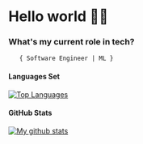 <h1>Hello world 👋🏾</h1>
    
<!--<h1>Welcome To JESUS' Profile</h1>-->



###   **What's my current role in tech?** </h2>
       { Software Engineer | ML } 

<!--###   **Intern, @<a href="https://github.com/Nithub-Unilag/">NITHUB</a>.** </h2> -->
<!-- #### Follow JESUS via;
<a href="https://github.com/JesusOfLagos"><img src="images/github.png" width="60" /></a>
<a href="https://www.instagram.com/akanlejesus/"><img src="images/ig.png" width="60" /></a>
<a href="https://mainstack.me/jesusoflagos/"><img src="mainstack.svg" width="60" /></a>



<!-- #### Connect with JESUS via; 
<a href="https://www.linkedin.com/in/jesusoflagos/"><img src="images/linkedin.png" width="60" /></a>
<a href="https://twitter.com/forjesusoflagos"><img src="images/twitter.png" width="60" /></a>
<a href="https://facebook.com/akanlejesus"><img src="facebook.jpg" width="75" /></a>


<img align="right" alt="Coding" width="370" src="https://miro.medium.com/max/680/0*7Q3yvSIv_t0ioJ-Z.gif"/>

<!-- #### About
Here are some basic things to know about Jesus👳‍♂;

- 🔭 I’m currently working on my Content Management skills,
- 🌱 I’m currently exploring Fullstack Web Development,
- 💬 Ask me about anything🌚,
- 📫 How to reach me: Email: jesuswrites20043@gmail.com, Phone: +234 913 216 4480,
- ⚡ Fun fact: I dislike Gaming.

<!-- #### My Core Languages
<code><img src="images/html.jpg" width="60" title="HTML" /></code>
<code><img src="images/css.jpg" width="60" title="CSS" /></code>
<code><img src="images/sass.jpg" width="60" title="SASS" /></code>
<code><img src="images/javascript.png" width="60" title="JavaScript" /></code>
<code><img src="images/python.png" width="60" title="Python" /></code>
<code><img src="images/dart.png" width="65" title="Dart" /></code> -->


#### Languages Set

<a href="https://github.com/dotandev" align="left"><img src="https://github-readme-stats.vercel.app/api/top-langs/?username=dotandev&langs_count=10&title_color=0891b2&text_color=ffffff&icon_color=0891b2&bg_color=1c1917&hide_border=true&locale=en&custom_title=Top%20%Languages" alt="Top Languages" /></a> 

#### GitHub Stats

[![My github stats](https://github-readme-stats.vercel.app/api?username=dotandev&show_icons=true&theme=nightowl)](https://github.com/anuraghazra/github-readme-stats) 



<!-- #### Frameworks/Libraries I Use
<!-- <code><img src="images/B.png" width="70" title="Bootstrap" /></code>  
<!-- <code><img src="images/json.png" width="70" title="JSON" /></code>
<!-- <code><img src="images/express.png" width="65" title="Express" /></code>
<!-- <code><img src="images/flutter.png" width="65" title="Flutter" /></code>

<!-- #### Tools I Use
<!-- <code><img src="images/visualstudio.svg" width="60" title="Visual Studio Code" /></code>
<!-- <code><img src="images/github.jpg" width="60" title="GitHub" /></code>
<!-- <code><img src="images/git.jpg" width="60" title="Git" /></code>
<!-- <code><img src="images/android-studio.png" width="60" title="Android Studio" /></code>
<!-- <code><img src="images/power.png" width="80" title="Powershell" /></code> -->
<!-- <code><img src="images/command.png" width="70" title="Commandprompt" /></code>
<!-- <code><img src="images/R.png" width="50" title="NodeJS" /></code>
<!-- <code><img src="Mongo PNG.jpeg" width="150" title="MongoDB" /></code>-->

             
             
<!--       
#### Lifestyle
![pc](https://user-images.githubusercontent.com/105937740/186015907-bd8b7db8-f875-454b-bf1a-36177129aa42.gif)  -->

